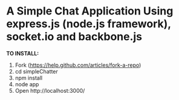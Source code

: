 A Simple Chat Application Using express.js (node.js framework), socket.io and backbone.js
======

<b>TO INSTALL:</b><br />
1. Fork (https://help.github.com/articles/fork-a-repo)<br />
2. cd simpleChatter<br />
3. npm install<br />
4. node app<br />
5. Open http://localhost:3000/
